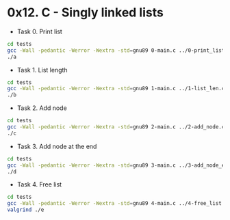 # 0x12. C - Singly linked lists

- Task 0. Print list

```bash
cd tests
gcc -Wall -pedantic -Werror -Wextra -std=gnu89 0-main.c ../0-print_list.c -o a
./a
```

- Task 1. List length

```bash
cd tests
gcc -Wall -pedantic -Werror -Wextra -std=gnu89 1-main.c ../1-list_len.c -o b
./b
```

- Task 2. Add node

```bash
cd tests
gcc -Wall -pedantic -Werror -Wextra -std=gnu89 2-main.c ../2-add_node.c ../0-print_list.c -o c
./c
```

- Task 3. Add node at the end

```bash
cd tests
gcc -Wall -pedantic -Werror -Wextra -std=gnu89 3-main.c ../3-add_node_end.c ../0-print_list.c -o d
./d
```

- Task 4. Free list

```bash
cd tests
gcc -Wall -pedantic -Werror -Wextra -std=gnu89 4-main.c ../4-free_list.c ../3-add_node_end.c ../0-print_list.c -o e
valgrind ./e
```
